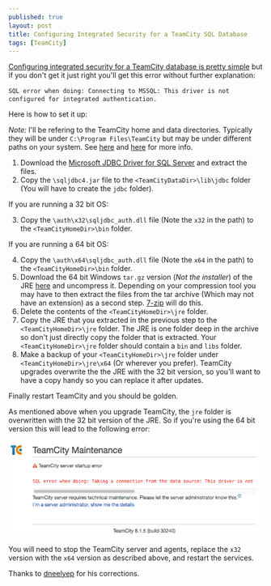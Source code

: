 ```yaml
---
published: true
layout: post
title: Configuring Integrated Security for a TeamCity SQL Database
tags: [TeamCity]
---
```


[Configuring integrated security for a TeamCity database is pretty simple](http://confluence.jetbrains.com/display/TCD8/Setting+up+an+External+Database#SettingupanExternalDatabase-MicrosoftSQLServer) but if you don't get it just right you'll get this error without further explanation:

    SQL error when doing: Connecting to MSSQL: This driver is not configured for integrated authentication.

Here is how to set it up:

*Note:* I'll be refering to the TeamCity home and data directories. Typically they will be under `C:\Program Files\TeamCity` but may be under different paths on your system. See [here](http://confluence.jetbrains.com/display/TCD8/TeamCity+Data+Directory) and [here](http://confluence.jetbrains.com/display/TCD8/TeamCity+Specific+Directories) for more info.

1. Download the [Microsoft JDBC Driver for SQL Server](http://msdn.microsoft.com/en-us/sqlserver/aa937724.aspx) and extract the files.
2. Copy the `\sqljdbc4.jar` file to the `<TeamCityDataDir>\lib\jdbc` folder (You will have to create the `jdbc` folder).

If you are running a 32 bit OS:

3. Copy the `\auth\x32\sqljdbc_auth.dll` file (Note the `x32` in the path) to the `<TeamCityHomeDir>\bin` folder.

If you are running a 64 bit OS:

4. Copy the `\auth\x64\sqljdbc_auth.dll` file (Note the `x64` in the path) to the `<TeamCityHomeDir>\bin` folder.
5. Download the 64 bit Windows `tar.gz` version (*Not the installer*) of the JRE [here](http://www.oracle.com/technetwork/java/javase/downloads/jre7-downloads-1880261.html) and uncompress it. Depending on your compression tool you may have to then extract the files from the tar archive (Which may not have an extension) as a second step. [7-zip](http://www.7-zip.org/) will do this.
6. Delete the contents of the `<TeamCityHomeDir>\jre` folder.
7. Copy the JRE that you extracted in the previous step to the `<TeamCityHomeDir>\jre` folder. The JRE is one folder deep in the archive so don't just directly copy the folder that is extracted. Your `<TeamCityHomeDir>\jre` folder should contain a `bin` and `libs` folder.
8. Make a backup of your `<TeamCityHomeDir>\jre` folder under `<TeamCityHomeDir>\jre\x64` (Or wherever you prefer). TeamCity upgrades overwrite the the JRE with the 32 bit version, so you'll want to have a copy handy so you can replace it after updates.

Finally restart TeamCity and you should be golden.

As mentioned above when you upgrade TeamCity, the `jre` folder is overwritten with the 32 bit version of the JRE. So if you're using the 64 bit version this will lead to the following error:

![TeamCity Upgrade Error](/blog/images/TeamCityUpgradeError.png)

You will need to stop the TeamCity server and agents, replace the `x32` version with the `x64` version as described above, and restart the services.

Thanks to [dneelyep](http://disqus.com/dneelyep/) for his corrections.

